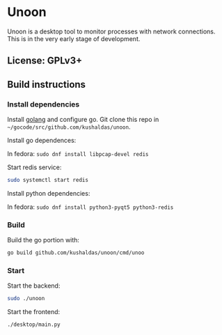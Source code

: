 # Unoon

Unoon is a desktop tool to monitor processes with network connections.
This is in the very early stage of development.

## License: GPLv3+

## Build instructions

### Install dependencies

Install [golang](https://golang.org/dl/) and configure go. Git clone this repo in `~/gocode/src/github.com/kushaldas/unoon`.

Install go dependences:

In fedora: `sudo dnf install libpcap-devel redis`

Start redis service:

```sh
sudo systemctl start redis
```

Install python dependencies:

In fedora: `sudo dnf install python3-pyqt5 python3-redis`

### Build

Build the go portion with:

```sh
go build github.com/kushaldas/unoon/cmd/unoo
```

### Start

Start the backend:

```sh
sudo ./unoon
```

Start the frontend:

```sh
./desktop/main.py
```